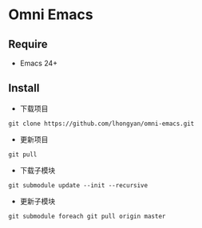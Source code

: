 # Omni Emacs


## Require

- Emacs 24+

## Install

* 下载项目

```
git clone https://github.com/lhongyan/omni-emacs.git
```

* 更新项目

```
git pull
```

* 下载子模块

```
git submodule update --init --recursive
```

* 更新子模块

```
git submodule foreach git pull origin master
```
